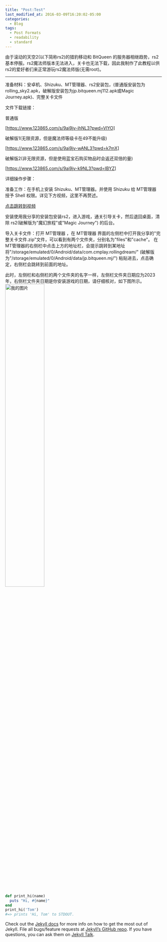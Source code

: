 ```yaml
---
title: "Post:Test"
last_modified_at: 2016-03-09T16:20:02-05:00
categories:
  - Blog
tags:
  - Post Formats
  - readability
  - standard
---
```

由于滚动的天空2(以下简称rs2)的猎豹移动和 BitQueen 的服务器相继趋势，rs2基本停服。rs2魔法师版本无法进入，关卡也无法下载，因此我制作了此教程以供rs2的爱好者们来正常游玩rs2魔法师版(无需root)。

---

准备材料：安卓机、Shizuku、MT管理器、rs2安装包，(普通版安装包为rolling_sky2.apk，破解版安装包为jp.bitqueen.mj112.apk或Magic Journey.apk)、完整关卡文件

文件下载链接：

普通版 

[https://www.123865.com/s/9ai9jv-ihNL3?pwd=VlYO]

破解版1(无限资源，但是魔法师等级卡在49不能升级) 

[https://www.123865.com/s/9ai9jv-wANL3?pwd=k7mX]

破解版2(非无限资源，但是使用蓝宝石购买物品时会返还双倍的量) 

[https://www.123865.com/s/9ai9jv-k9NL3?pwd=IBYZ]


详细操作步骤：

准备工作：在手机上安装 Shizuku、MT管理器。并使用 Shizuku 给 MT管理器 授予 Shell 权限。详见下方视频，这里不再赘述。

[点击跳转到视频]

安装使用我分享的安装包安装rs2，进入游戏，通关引导关卡，然后退回桌面，清除 rs2(破解版为"魔幻旅程"或"Magic Journey") 的后台。

导入关卡文件：打开 MT管理器 ，在 MT管理器 界面的左侧栏中打开我分享的"完整关卡文件.zip"文件，可以看到有两个文件夹，分别名为"files"和"cache"。
在 MT管理器的右侧栏中点击上方的地址栏，会提示跳转到某地址
将"/storage/emulated/0/Android/data/com.cmplay.rollingdream/"
(破解版为"/storage/emulated/0/Android/data/jp.bitqueen.mj/")
粘贴进去，点击确定，右侧栏会跳转到前面的地址。

此时，左侧栏和右侧栏的两个文件夹的名字一样，左侧栏文件夹日期应为2023年，右侧栏文件夹日期是你安装游戏的日期，请仔细核对，如下图所示。
<img src="/assets/images/pic.jpg" alt="我的图片" width="50%" />
```ruby
def print_hi(name)
  puts "Hi, #{name}"
end
print_hi('Tom')
#=> prints 'Hi, Tom' to STDOUT.
```

Check out the [Jekyll docs][jekyll-docs] for more info on how to get the most out of Jekyll. File all bugs/feature requests at [Jekyll’s GitHub repo][jekyll-gh]. If you have questions, you can ask them on [Jekyll Talk][jekyll-talk].

[jekyll-docs]: https://jekyllrb.com/docs/home
[jekyll-gh]:   https://github.com/jekyll/jekyll
[jekyll-talk]: https://talk.jekyllrb.com/
[https://www.123865.com/s/9ai9jv-ihNL3?pwd=VlYO]: https://www.123865.com/s/9ai9jv-ihNL3?pwd=VlYO
[https://www.123865.com/s/9ai9jv-wANL3?pwd=k7mX]: https://www.123865.com/s/9ai9jv-wANL3?pwd=k7mX
[https://www.123865.com/s/9ai9jv-k9NL3?pwd=IBYZ]: https://www.123865.com/s/9ai9jv-k9NL3?pwd=IBYZ
[点击跳转到视频]: https://www.bilibili.com/video/BV1upYsznEiZ/
